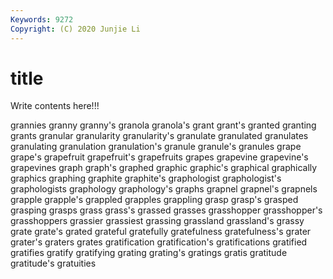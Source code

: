```yaml
---
Keywords: 9272
Copyright: (C) 2020 Junjie Li
---
```


# title

Write contents here!!!

grannies 
granny
granny's 
granola 
granola's 
grant 
grant's 
granted 
granting 
grants 
granular 
granularity
granularity's 
granulate 
granulated 
granulates 
granulating 
granulation 
granulation's 
granule 
granule's 
granules
grape 
grape's 
grapefruit 
grapefruit's 
grapefruits 
grapes 
grapevine 
grapevine's 
grapevines 
graph
graph's 
graphed 
graphic 
graphic's 
graphical 
graphically 
graphics 
graphing 
graphite 
graphite's
graphologist 
graphologist's 
graphologists 
graphology 
graphology's 
graphs 
grapnel 
grapnel's 
grapnels 
grapple
grapple's 
grappled 
grapples 
grappling 
grasp 
grasp's 
grasped 
grasping 
grasps 
grass
grass's 
grassed 
grasses 
grasshopper 
grasshopper's 
grasshoppers 
grassier 
grassiest 
grassing 
grassland
grassland's 
grassy 
grate 
grate's 
grated 
grateful 
gratefully 
gratefulness 
gratefulness's 
grater
grater's 
graters 
grates 
gratification 
gratification's 
gratifications 
gratified 
gratifies 
gratify 
gratifying
grating 
grating's 
gratings 
gratis 
gratitude 
gratitude's 
gratuities 
